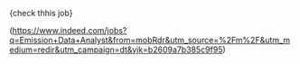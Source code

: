 {check thhis job}

(https://www.indeed.com/jobs?q=Emission+Data+Analyst&from=mobRdr&utm_source=%2Fm%2F&utm_medium=redir&utm_campaign=dt&vjk=b2609a7b385c9f95)

